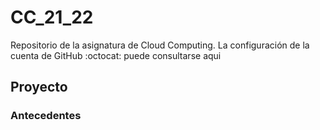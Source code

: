 # CC_21_22
Repositorio de la asignatura de Cloud Computing. La configuración de la cuenta de GitHub :octocat: puede consultarse aqui

## Proyecto
### Antecedentes

